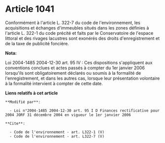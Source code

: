 # Article 1041

Conformément à l'article L. 322-7 du code de l'environnement, les acquisitions et échanges d'immeubles situés dans les zones
définies à l'article L. 322-1 du code précité et faits par le Conservatoire de l'espace littoral et des rivages lacustres
sont exonérés des droits d'enregistrement et de la taxe de publicité foncière.

**Nota:**

Loi 2004-1485 2004-12-30 art. 95 IV : Ces dispositions s'appliquent aux conventions conclues et actes passés à compter du 1er
janvier 2006 lorsqu'ils sont obligatoirement déclarés ou soumis à la formalité de l'enregistrement, et dans les autres cas,
lorsque leur présentation volontaire à la formalité intervient à compter de cette date.

**Liens relatifs à cet article**

	**Modifié par**:

	  - Loi n°2004-1485 2004-12-30 art. 95 I D Finances rectificative pour 2004 JORF 31 décembre 2004 en vigueur le 1er janvier 2006

	**Cite**:

	  - Code de l'environnement - art. L322-1 (V)
	  - Code de l'environnement - art. L322-7 (V)
